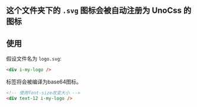 ## 这个文件夹下的 `.svg` 图标会被自动注册为 UnoCss 的图标

## 使用

假设文件名为 `logo.svg`:

```html
<div i-my-logo />
```

标签将会被编译为base64图标。

```html
<!-- 使用font-size改变大小 -->
<div text-12 i-my-logo />
```
